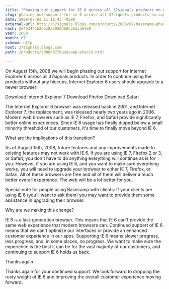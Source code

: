 ```yaml
---
title: "Phasing out support for IE 6 across all 37signals products on August 15, 2008"
slug: phasing-out-support-for-ie-6-across-all-37signals-products-on-august
date: 2008-07-03 11:11:43 -0500
external-url: http://37signals.blogs.com/products/2008/07/basecamp-phasin.html
hash: 2e4b3445b2d5c8a2920db0c3b5ca64e8
year: 2008
month: 07
scheme: http
host: 37signals.blogs.com
path: /products/2008/07/basecamp-phasin.html

---
```


On August 15th, 2008 we will begin phasing out support for Internet Explorer 6 across all 37signals products. In order to continue using the products without any hiccups, Internet Explorer 6 users should upgrade to a newer browser:


Download Internet Explorer 7
Download Firefox
Download Safari


The Internet Explorer 6 browser was released back in 2001, and Internet Explorer 7, the replacement, was released nearly two years ago in 2006. Modern web browsers such as IE 7, Firefox, and Safari provide significantly better online experiences. Since IE 6 usage has finally dipped below a small minority threshold of our customers, it's time to finally move beyond IE 6.


What are the implications of this transition?

As of August 15th, 2008, future features and any improvements made to existing features may not work with IE 6. If you are using IE 7, Firefox 2 or 3, or Safari, you don't have to do anything  everything will continue as is for you. However, if you are using IE 6, and you want to make sure everything works, you will need to upgrade your browser to either IE 7, Firefox, or Safari. All of these browsers are free and all of them will deliver a much better overall experience. The web will be a lot better for you.


Special note for people using Basecamp with clients: If your clients are using IE 6 (you'll want to ask them) you may want to provide them some assistance in upgrading their browser.


Why are we making this change?

IE 6 is a last-generation browser. This means that IE 6 can't provide the same web experience that modern browsers can. Continued support of IE 6 means that we can't optimize our interfaces or provide an enhanced customer experience in our apps. Supporting IE 6 means slower progress, less progress, and, in some places, no progress. We want to make sure the experience is the best it can be for the vast majority of our customers, and continuing to support IE 6 holds us back.


Thanks again

Thanks again for your continued support. We look forward to dropping the rusty weight of IE 6 and improving the overall customer experience moving forward.
